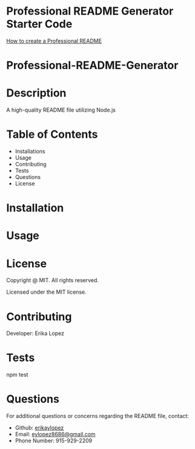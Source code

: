 # Professional README Generator Starter Code

[How to create a Professional README](https://coding-boot-camp.github.io/full-stack/github/professional-readme-guide)

# Professional-README-Generator

# Description
A high-quality README file utilizing Node.js

# Table of Contents
- Installations
- Usage
- Contributing
- Tests
- Questions
- License

# Installation

# Usage

# License
Copyright @ MIT. All rights reserved.

Licensed under the MIT license.

# Contributing
Developer: Erika Lopez

# Tests
npm test

# Questions
For additional questions or concerns regarding the README file, contact:
- Github: [erikaylopez](https://github.com/erikaylopez)
- Email: eylopez8686@gmail.com
- Phone Number: 915-929-2209
